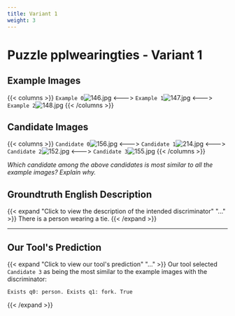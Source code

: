 ```yaml
---
title: Variant 1
weight: 3
---
```


# Puzzle pplwearingties - Variant 1

## Example Images
{{< columns >}}
`Example 0`![146.jpg](/natscene_data/images/146.jpg)
<--->
`Example 1`![147.jpg](/natscene_data/images/147.jpg)
<--->
`Example 2`![148.jpg](/natscene_data/images/148.jpg)
{{< /columns >}}

## Candidate Images
{{< columns >}}
`Candidate 0`![156.jpg](/natscene_data/images/156.jpg)
<--->
`Candidate 1`![214.jpg](/natscene_data/images/214.jpg)
<--->
`Candidate 2`![152.jpg](/natscene_data/images/152.jpg)
<--->
`Candidate 3`![155.jpg](/natscene_data/images/155.jpg)
{{< /columns >}}

*Which candidate among the above candidates is most similar to all the example images? Explain why.*

## Groundtruth English Description

{{< expand "Click to view the description of the intended discriminator" "..." >}}
There is a person wearing a tie.
{{< /expand >}}

---



## Our Tool's Prediction

{{< expand "Click to view our tool's prediction" "..." >}}
Our tool selected `Candidate 3` as being the most similar to the example images with the discriminator:
```plaintext
Exists q0: person. Exists q1: fork. True
```
{{< /expand >}}
